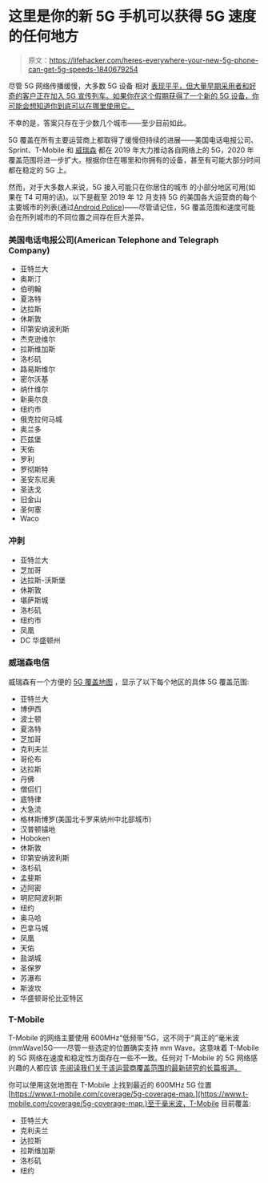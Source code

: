 # 这里是你的新 5G 手机可以获得 5G 速度的任何地方

> 原文：<https://lifehacker.com/heres-everywhere-your-new-5g-phone-can-get-5g-speeds-1840679254>

尽管 5G 网络传播缓慢，大多数 5G 设备 相对 [表现平平，但大量早期采用者和好奇的客户正在加入 5G 宣传列车。如果你在这个假期获得了一个新的 5G 设备，你可能会想知道你到底可以在哪里使用它。](https://lifehacker.com/5g-phones-are-coming-soon-but-you-should-wait-to-buy-o-1831406561)



不幸的是，答案只存在于少数几个城市——至少目前如此。

5G 覆盖在所有主要运营商上都取得了缓慢但持续的进展——美国电话电报公司、Sprint、T-Mobile 和 [威瑞森](https://lifehacker.com/heres-your-cheat-sheet-for-verizons-new-5g-data-plans-1833278817) 都在 2019 年大力推动各自网络上的 5G，2020 年覆盖范围将进一步扩大。根据你住在哪里和你拥有的设备，甚至有可能大部分时间都在稳定的 5G 上。

然而，对于大多数人来说，5G 接入可能只在你居住的城市 的小部分地区可用(如果在 T4 可用的话)。以下是截至 2019 年 12 月支持 5G 的美国各大运营商的每个主要城市的列表(通过[Android Police](https://www.androidpolice.com/2019/12/23/verizon-att-sprint-tmobile-5g-cities/))——尽管请记住，5G 覆盖范围和速度可能会在所列城市的不同位置之间存在巨大差异。

### 美国电话电报公司(American Telephone and Telegraph Company)

*   亚特兰大
*   奥斯汀
*   伯明翰
*   夏洛特
*   达拉斯
*   休斯敦
*   印第安纳波利斯
*   杰克逊维尔
*   拉斯维加斯
*   洛杉矶
*   路易斯维尔
*   密尔沃基
*   纳什维尔
*   新奥尔良
*   纽约市
*   俄克拉何马城
*   奥兰多
*   匹兹堡
*   天佑
*   罗利
*   罗彻斯特
*   圣安东尼奥
*   圣迭戈
*   旧金山
*   圣何塞
*   Waco

### 冲刺

*   亚特兰大
*   芝加哥
*   达拉斯-沃斯堡
*   休斯敦
*   堪萨斯城
*   洛杉矶
*   纽约市
*   凤凰
*   DC 华盛顿州

### 威瑞森电信

威瑞森有一个方便的 [5G 覆盖地图](https://lifehacker.com/check-for-5g-service-in-your-area-with-verizons-new-cov-1839959227) ，显示了以下每个地区的具体 5G 覆盖范围:

*   亚特兰大
*   博伊西
*   波士顿
*   夏洛特
*   芝加哥
*   克利夫兰
*   哥伦布
*   达拉斯
*   丹佛
*   僧侣们
*   底特律
*   大急流
*   格林斯博罗(美国北卡罗来纳州中北部城市)
*   汉普顿锚地
*   Hoboken
*   休斯敦
*   印第安纳波利斯
*   洛杉矶
*   孟斐斯
*   迈阿密
*   明尼阿波利斯
*   纽约
*   奥马哈
*   巴拿马城
*   凤凰
*   天佑
*   盐湖城
*   圣保罗
*   苏瀑布
*   斯波坎
*   华盛顿哥伦比亚特区

### **T-Mobile**

T-Mobile 的网络主要使用 600MHz“低频带”5G，这不同于“真正的”毫米波(mmWave)5G——尽管一些选定的位置确实支持 mm Wave。这意味着 T-Mobile 的 5G 网络在速度和稳定性方面存在一些不一致。任何对 T-Mobile 的 5G 网络感兴趣的人都应该 [先阅读我们关于该运营商覆盖范围的最新研究的长篇报道。](https://lifehacker.com/is-t-mobiles-5g-network-ready-for-primetime-1840397246)

你可以使用这张地图在 T-Mobile 上找到最近的 600MHz 5G 位置[https://www.t-mobile.com/coverage/5g-coverage-map.](https://www.t-mobile.com/coverage/5g-coverage-map.)至于毫米波，T-Mobile 目前覆盖:

*   亚特兰大
*   克利夫兰
*   达拉斯
*   拉斯维加斯
*   洛杉矶
*   纽约